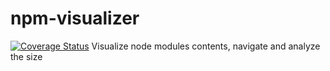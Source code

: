 # npm-visualizer
[![Coverage Status](https://coveralls.io/repos/github/0x100tech/npm-visualizer/badge.svg?branch=master)](https://coveralls.io/github/0x100tech/npm-visualizer?branch=master)
Visualize node modules contents, navigate and analyze the size
